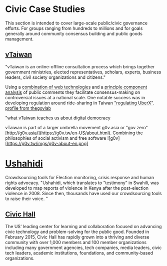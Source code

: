 # Civic Case Studies

This section is intended to cover large-scale public/civic governance efforts. For groups ranging from hundreds to millions and for goals generally around community consensus building and public goods management.

## [vTaiwan](https://info.vtaiwan.tw/)
"vTaiwan is an online-offline consultation process which brings together government ministries, 
elected representatives, scholars, experts, business leaders, civil society organizations and citizens."

Using a [combination of web technologies](https://info.vtaiwan.tw/#four) and a [principle component analysis](https://en.wikipedia.org/wiki/Principal_component_analysis) 
of public comments they facilitate consensus-making on controversial  issues at a national scale. One notable success
was in developing regulation around ride-sharing in Taiwan ["regulating UberX"](https://blog.pol.is/uber-responds-to-vtaiwans-coherent-blended-volition-3e9b75102b9b).
[profile from thegovlab](https://congress.crowd.law/case-vtaiwan.html)

["what vTaiwan teaches us about digital democracy](https://civichall.org/civicist/what-vtaiwan-teaches-us-about-digital-democracy/)

vTaiwan is part of a larger umbrella movement g0v.asia or "gov zero" [http://g0v.asia/](https://g0v.tw/en-US/about.html). Combining the philosophies of social activism and free software ![g0v][https://g0v.tw/imgs/g0v-about-en.png]

# [Ushahidi](https://www.ushahidi.com/)
Crowdsourcing tools for Election monitoring, crisis response and human rights advocacy. "Ushahidi, which translates to “testimony” in Swahili, was developed to map reports of violence in Kenya after the post-election violence in 2008. Since then, thousands have used our crowdsourcing tools to raise their voice. "


## [Civic Hall](https://civichall.org/about-civic-hall/)
The US' leading center for learning and collaboration focused on advancing civic technology and problem-solving for the public good.
Founded in February 2015, Civic Hall has rapidly grown into a thriving and diverse community with over 1,000 members and 100 member organizations including many government agencies, tech companies, media leaders, civic tech leaders, academic institutions, foundations, and community-based organizations.


